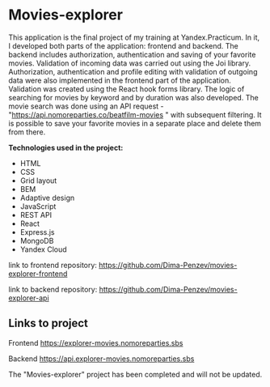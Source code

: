 # Movies-explorer

This application is the final project of my training at Yandex.Practicum. In it, I developed both parts of the application: frontend and backend. The backend includes authorization, authentication and saving of your favorite movies. Validation of incoming data was carried out using the Joi library. Authorization, authentication and profile editing with validation of outgoing data were also implemented in the frontend part of the application. Validation was created using the React hook forms library. The logic of searching for movies by keyword and by duration was also developed. The movie search was done using an API request - "https://api.nomoreparties.co/beatfilm-movies " with subsequent filtering. It is possible to save your favorite movies in a separate place and delete them from there.

**Technologies used in the project:**

- HTML
- CSS
- Grid layout
- BEM
- Adaptive design
- JavaScript
- REST API
- React
- Express.js
- MongoDB
- Yandex Cloud

link to frontend repository: https://github.com/Dima-Penzev/movies-explorer-frontend

link to backend repository: https://github.com/Dima-Penzev/movies-explorer-api

## Links to project

Frontend https://explorer-movies.nomoreparties.sbs

Backend https://api.explorer-movies.nomoreparties.sbs

The "Movies-explorer" project has been completed and will not be updated.
